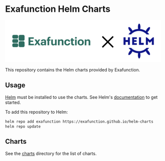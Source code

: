 # Exafunction Helm Charts

<img src="images/banner.png" alt="Banner" width="1280"/>

This repository contains the Helm charts provided by Exafunction.

## Usage

[Helm](https://helm.sh) must be installed to use the charts.
See Helm's [documentation](https://helm.sh/docs/) to get started.

To add this repository to Helm:

```console
helm repo add exafunction https://exafunction.github.io/helm-charts
helm repo update
```

## Charts

See the [charts](https://github.com/Exafunction/helm-charts/tree/main/charts) directory for the list of charts.
